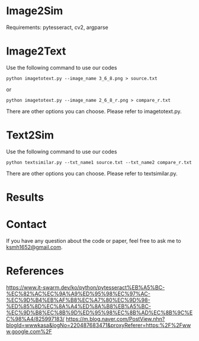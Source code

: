 # Image2Sim
Requirements: pytesseract, cv2, argparse
# Image2Text
Use the following command to use our codes
~~~
python imagetotext.py --image_name 3_6_8.png > source.txt
~~~
or
~~~
python imagetotext.py --image_name 2_6_8_r.png > compare_r.txt
~~~
There are other options you can choose.
Please refer to imagetotext.py.
# Text2Sim
Use the following command to use our codes
~~~
python textsimilar.py --txt_name1 source.txt --txt_name2 compare_r.txt
~~~
There are other options you can choose.
Please refer to textsimilar.py.
# Results
# Contact
If you have any question about the code or paper, feel free to ask me to ksmh1652@gmail.com.
# References
https://www.it-swarm.dev/ko/python/pytesseract%EB%A5%BC-%EC%82%AC%EC%9A%A9%ED%95%98%EC%97%AC-%EC%9D%B4%EB%AF%B8%EC%A7%80%EC%9D%98-%ED%85%8D%EC%8A%A4%ED%8A%B8%EB%A5%BC-%EC%9D%B8%EC%8B%9D%ED%95%98%EC%8B%AD%EC%8B%9C%EC%98%A4/825997183/
https://m.blog.naver.com/PostView.nhn?blogId=wwwkasa&logNo=220487683471&proxyReferer=https:%2F%2Fwww.google.com%2F
